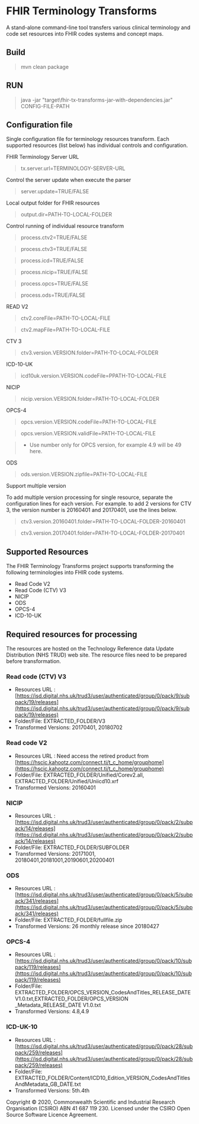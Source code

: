 # FHIR Terminology Transforms

A stand-alone command-line tool transfers various clinical terminology and code set resources into FHIR codes systems and concept maps. 

## Build
>mvn clean package

## RUN
>java -jar "target\fhir-tx-transforms-jar-with-dependencies.jar" CONFIG-FILE-PATH

## Configuration file 
Single configuration file for terminology resources transform. 
Each supported resources (list below) has individual controls and configuration.  

FHIR Terminology Server URL
>tx.server.url=TERMINOLOGY-SERVER-URL

Control the server update when execute the parser
>server.update=TRUE/FALSE

Local output folder for FHIR resources
>output.dir=PATH-TO-LOCAL-FOLDER

Control running of individual resource transform
> process.ctv2=TRUE/FALSE

> process.ctv3=TRUE/FALSE

> process.icd=TRUE/FALSE

> process.nicip=TRUE/FALSE

> process.opcs=TRUE/FALSE

> process.ods=TRUE/FALSE

READ V2
>ctv2.coreFile=PATH-TO-LOCAL-FILE

>ctv2.mapFile=PATH-TO-LOCAL-FILE

CTV 3
>ctv3.version.VERSION.folder=PATH-TO-LOCAL-FOLDER

ICD-10-UK
>icd10uk.version.VERSION.codeFile=PPATH-TO-LOCAL-FILE

NICIP
>nicip.version.VERSION.folder=PATH-TO-LOCAL-FOLDER

OPCS-4
>opcs.version.VERSION.codeFile=PATH-TO-LOCAL-FILE

>opcs.version.VERSION.validFile=PATH-TO-LOCAL-FILE

>* Use number only for OPCS version, for example 4.9 will be 49 here.

ODS
>ods.version.VERSION.zipfile=PATH-TO-LOCAL-FILE

Support multiple version

To add multiple version processing for single resource, separate the configuration lines for each version. 
For example. to add 2 versions for CTV 3, the version number is 20160401 and 20170401, use the lines below. 
>ctv3.version.20160401.folder=PATH-TO-LOCAL-FOLDER-20160401

>ctv3.version.20170401.folder=PATH-TO-LOCAL-FOLDER-20170401


## Supported Resources

The FHIR Terminology Transforms project supports transforming the following terminologies into FHIR code systems.
- Read Code V2
- Read Code (CTV) V3
- NICIP
- ODS
- OPCS-4
- ICD-10-UK

## Required resources for processing 
The resources are hosted on the Technology Reference data Update Distribution (NHS TRUD) web site. The resource files need to be prepared before transformation. 

### Read code (CTV) V3
 - Resources URL :[https://isd.digital.nhs.uk/trud3/user/authenticated/group/0/pack/9/subpack/19/releases](https://isd.digital.nhs.uk/trud3/user/authenticated/group/0/pack/9/subpack/19/releases)
 - Folder/File: EXTRACTED_FOLDER/V3
 - Transformed Versions: 20170401, 20180702

### Read code V2
 - Resources URL : Need access the retired product from [https://hscic.kahootz.com/connect.ti/t_c_home/grouphome](https://hscic.kahootz.com/connect.ti/t_c_home/grouphome)
 - Folder/File: EXTRACTED_FOLDER/Unified/Corev2.all, EXTRACTED_FOLDER/Unified/Uniicd10.xrf
 - Transformed Versions: 20160401

### NICIP
 - Resources URL :[https://isd.digital.nhs.uk/trud3/user/authenticated/group/0/pack/2/subpack/14/releases](https://isd.digital.nhs.uk/trud3/user/authenticated/group/0/pack/2/subpack/14/releases)
 - Folder/File: EXTRACTED_FOLDER/SUBFOLDER
 - Transformed Versions: 20171001, 20180401,20181001,20190601,20200401

### ODS
 - Resources URL :[https://isd.digital.nhs.uk/trud3/user/authenticated/group/0/pack/5/subpack/341/releases](https://isd.digital.nhs.uk/trud3/user/authenticated/group/0/pack/5/subpack/341/releases)
 - Folder/File: EXTRACTED_FOLDER/fullfile.zip
 - Transformed Versions: 26 monthly release since 20180427

### OPCS-4
 - Resources URL :
[https://isd.digital.nhs.uk/trud3/user/authenticated/group/0/pack/10/subpack/119/releases](https://isd.digital.nhs.uk/trud3/user/authenticated/group/0/pack/10/subpack/119/releases)
 - Folder/File: EXTRACTED_FOLDER/OPCS_VERSION_CodesAndTitles_RELEASE_DATE V1.0.txt,EXTRACTED_FOLDER/OPCS_VERSION _Metadata_RELEASE_DATE V1.0.txt
 - Transformed Versions: 4.8,4.9

### ICD-UK-10
 - Resources URL :
[https://isd.digital.nhs.uk/trud3/user/authenticated/group/0/pack/28/subpack/259/releases](https://isd.digital.nhs.uk/trud3/user/authenticated/group/0/pack/28/subpack/259/releases)
 - Folder/File: EXTRACTED_FOLDER/Content/ICD10_Edition_VERSION_CodesAndTitlesAndMetadata_GB_DATE.txt
 - Transformed Versions: 5th.4th
 
Copyright © 2020, Commonwealth Scientific and Industrial Research Organisation (CSIRO) ABN 41 687 119 230. Licensed under the CSIRO Open Source Software Licence Agreement.
